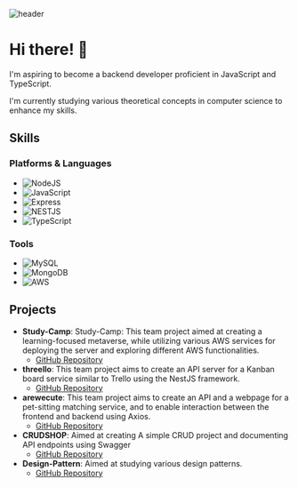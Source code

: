 ![header](https://capsule-render.vercel.app/api?type=venom&color=timeAuto&height=300&section=header&text=JeongHun's%20Profile&fontSize=90)


# Hi there! 👋

I'm aspiring to become a backend developer proficient in JavaScript and TypeScript.

I'm currently studying various theoretical concepts in computer science to enhance my skills.

## Skills
### Platforms & Languages
- ![NodeJS](https://img.shields.io/badge/node.js-6DA55F?style=for-the-badge&logo=node.js&logoColor=white)
- ![JavaScript](https://img.shields.io/badge/javascript-%23323330.svg?style=for-the-badge&logo=javascript&logoColor=%23F7DF1E)
- ![Express](https://img.shields.io/badge/Express-000000?style=for-the-badge&logo=Express&logoColor=white)
- ![NESTJS](https://img.shields.io/badge/nestjs-E0234E?style=for-the-badge&logo=nestjs&logoColor=white)
- ![TypeScript](https://shields.io/badge/TypeScript-3178C6?logo=TypeScript&logoColor=FFF)

### Tools
- ![MySQL](https://img.shields.io/badge/mysql-%2300f.svg?style=for-the-badge&logo=mysql&logoColor=white)
- ![MongoDB](https://img.shields.io/badge/MongoDB-%234ea94b.svg?style=for-the-badge&logo=mongodb&logoColor=white)
- ![AWS](https://img.shields.io/badge/AWS-%23FF9900.svg?style=for-the-badge&logo=amazon-aws&logoColor=white)

## Projects
- **Study-Camp**: Study-Camp: This team project aimed at creating a learning-focused metaverse, while utilizing various AWS services for deploying the server and exploring different AWS functionalities.
  - [GitHub Repository](https://github.com/wlals7565/study_camp_db_server2?tab=readme-ov-file)
- **threello**: This team project aims to create an API server for a Kanban board service similar to Trello using the NestJS framework.
  - [GitHub Repository](https://github.com/wlals7565/threello?tab=readme-ov-file)
- **arewecute**: This team project aims to create an API and a webpage for a pet-sitting matching service, and to enable interaction between the frontend and backend using Axios.
  - [GitHub Repository](https://github.com/wlals7565/arewecute)
- **CRUDSHOP**: Aimed at creating A simple CRUD project and documenting API endpoints using Swagger
  - [GitHub Repository](https://github.com/wlals7565/CURDSHOP3)
- **Design-Pattern**: Aimed at studying various design patterns.
  - [GitHub Repository](https://github.com/wlals7565/design-pattern)


<!--
**wlals7565/wlals7565** is a ✨ _special_ ✨ repository because its `README.md` (this file) appears on your GitHub profile.

Here are some ideas to get you started:

- 🔭 I’m currently working on ...
- 🌱 I’m currently learning ...
- 👯 I’m looking to collaborate on ...
- 🤔 I’m looking for help with ...
- 💬 Ask me about ...
- 📫 How to reach me: ...
- 😄 Pronouns: ...
- ⚡ Fun fact: ...
-->
